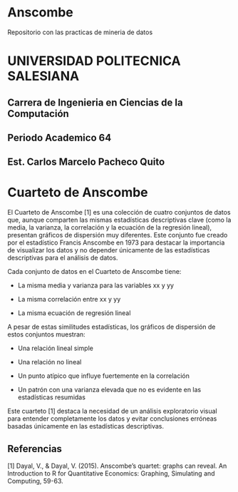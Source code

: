 # Anscombe
Repositorio con las practicas de mineria de datos

# UNIVERSIDAD POLITECNICA SALESIANA

## Carrera de Ingenieria en Ciencias de la Computación

## Periodo Academico 64

## Est. Carlos Marcelo Pacheco Quito

# Cuarteto de Anscombe

El Cuarteto de Anscombe [1] es una colección de cuatro conjuntos de datos que, aunque comparten las mismas estadísticas descriptivas clave (como la media, la varianza, la correlación y la ecuación de la regresión lineal), presentan gráficos de dispersión muy diferentes. Este conjunto fue creado por el estadístico Francis Anscombe en 1973 para destacar la importancia de visualizar los datos y no depender únicamente de las estadísticas descriptivas para el análisis de datos.

Cada conjunto de datos en el Cuarteto de Anscombe tiene:

* La misma media y varianza para las variables xx y yy

* La misma correlación entre xx y yy

* La misma ecuación de regresión lineal

A pesar de estas similitudes estadísticas, los gráficos de dispersión de estos conjuntos muestran:

* Una relación lineal simple

* Una relación no lineal

* Un punto atípico que influye fuertemente en la correlación

* Un patrón con una varianza elevada que no es evidente en las estadísticas resumidas

Este cuarteto [1] destaca la necesidad de un análisis exploratorio visual para entender completamente los datos y evitar conclusiones erróneas basadas únicamente en las estadísticas descriptivas.

## Referencias

[1] Dayal, V., & Dayal, V. (2015). Anscombe’s quartet: graphs can reveal. An Introduction to R for Quantitative Economics: Graphing, Simulating and Computing, 59-63.
